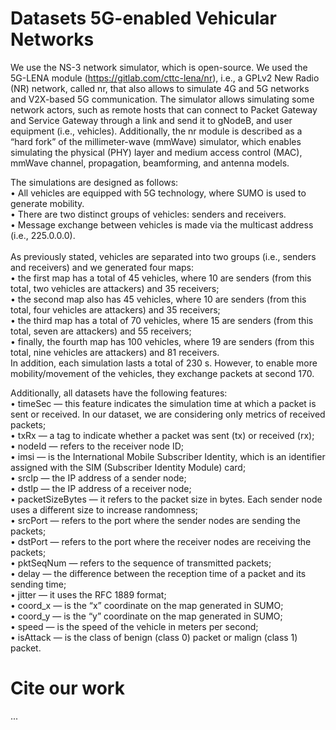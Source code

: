 # Datasets 5G-enabled Vehicular Networks

We use the NS-3 network simulator, which is open-source. We used the 5G-LENA module (<a href="https://gitlab.com/cttc-lena/nr">https://gitlab.com/cttc-lena/nr</a>), i.e., a GPLv2 New Radio (NR) network, called nr, that also allows to simulate 4G and 5G networks and V2X-based 5G communication. The simulator allows simulating some network actors, such as remote hosts that can connect to Packet Gateway and Service Gateway through a link and send it to gNodeB, and user equipment (i.e., vehicles). Additionally, the nr module is described as a “hard fork” of the millimeter-wave (mmWave) simulator, which enables simulating the physical (PHY) layer and medium access control (MAC), mmWave channel, propagation, beamforming, and antenna models.

The simulations are designed as follows: <br />
•	All vehicles are equipped with 5G technology, where SUMO is used to generate mobility.<br />
•	There are two distinct groups of vehicles: senders and receivers.<br />
•	Message exchange between vehicles is made via the multicast address (i.e., 225.0.0.0).<br /><br />
As previously stated, vehicles are separated into two groups (i.e., senders and receivers) and we generated four maps: <br />
•	the first map has a total of 45 vehicles, where 10 are senders (from this total, two vehicles are attackers) and 35 receivers; <br />
•	the second map also has 45 vehicles, where 10 are senders (from this total, four vehicles are attackers) and 35 receivers; <br />
•	the third map has a total of 70 vehicles, where 15 are senders (from this total, seven are attackers) and 55 receivers; <br />
•	finally, the fourth map has 100 vehicles, where 19 are senders (from this total, nine vehicles are attackers) and 81 receivers. <br />
In addition, each simulation lasts a total of 230 s. However, to enable more mobility/movement of the vehicles, they exchange packets at second 170.<br />

Additionally, all datasets have the following features:<br />
•	timeSec — this feature indicates the simulation time at which a packet is sent or received. In our dataset, we are considering only metrics of received packets; <br />
•	txRx — a tag to indicate whether a packet was sent (tx) or received (rx);<br />
•	nodeId — refers to the receiver node ID; <br />
•	imsi — is the International Mobile Subscriber Identity, which is an identifier assigned with the SIM (Subscriber Identity Module) card; <br />
•	srcIp — the IP address of a sender node; <br />
•	dstIp — the IP address of a receiver node; <br />
•	packetSizeBytes — it refers to the packet size in bytes. Each sender node uses a different size to increase randomness; <br />
•	srcPort — refers to the port where the sender nodes are sending the packets; <br />
•	dstPort — refers to the port where the receiver nodes are receiving the packets; <br />
•	pktSeqNum — refers to the sequence of transmitted packets; <br />
•	delay — the difference between the reception time of a packet and its sending time; <br />
•	jitter — it uses the RFC 1889 format; <br />
•	coord_x — is the “x” coordinate on the map generated in SUMO; <br />
•	coord_y — is the “y” coordinate on the map generated in SUMO; <br />
•	speed — is the speed of the vehicle in meters per second; <br />
•	isAttack — is the class of benign (class 0) packet or malign (class 1) packet.<br />

# Cite our work
...

